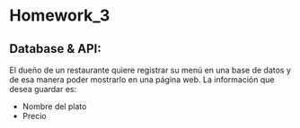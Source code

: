 # Homework_3
## Database &amp; API:
El dueño de un restaurante quiere registrar su menú en una base de datos y de esa manera poder mostrarlo en una página web. 
La información que desea guardar es:
- Nombre del plato
- Precio

